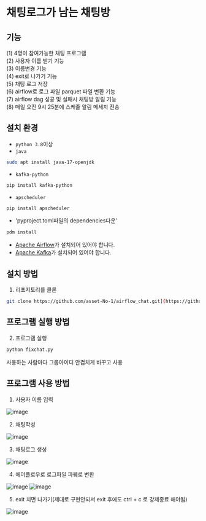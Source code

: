 # 채팅로그가 남는 채팅방 


## 기능 
(1) 4명이 참여가능한 채팅 프로그램\
(2) 사용자 이름 받기 기능 \
(3) 이름변경 기능\
(4) exit로 나가기 기능 \
(5) 채팅 로그 저장\
(6) airflow로 로그 파일 parquet 파일 변환 기능 \
(7) airflow dag 성공 및 실패시 채팅방 알림 기능 \
(8) 매일 오전 9시 25분에 스케줄 알림 메세지 전송
  

## 설치 환경 
- `python 3.8`이상
- `java`
```bash
sudo apt install java-17-openjdk
```
- `kafka-python`
```bash
pip install kafka-python
```
- `apscheduler`
```bash
pip install apscheduler
```
- 'pyproject.toml파일의 dependencies다운'
```bash
pdm install
```
- [Apache Airflow](https://airflow.apache.org/docs/apache-airflow/stable/start.html)가 설치되어 있어야 합니다.
- [Apache Kafka](https://www.apache.org/dyn/closer.cgi?path=/kafka/3.8.0/kafka_2.13-3.8.0.tgz)가 설치되어 있어야 합니다.


## 설치 방법
1. 리포지토리를 클론
```bash
git clone https://github.com/asset-No-1/airflow_chat.git](https://github.com/1-Stone-3-Birds/SB_Works.git
```

## 프로그램 실행 방법
2. 프로그램 실행
```bash
python fixchat.py
```
사용하는 사람마다 그룹아이디 안겹치게 바꾸고 사용 

## 프로그램 사용 방법 

1. 사용자 이름 입력

![image](https://github.com/user-attachments/assets/9ac8f3ab-2f9d-47c5-ba39-f432406eafd1)

2. 채팅작성

![image](https://github.com/user-attachments/assets/533c29a4-2128-4279-82a4-037c014998d4)

3. 채팅로그 생성

![image](https://github.com/user-attachments/assets/3a9eb166-ac28-4eff-978e-e51febc934b3)

4. 에어플로우로 로그파일 파퀘로 변환

![image](https://github.com/user-attachments/assets/dd20d799-0bea-48dc-bda9-279921f7b10c)
![image](https://github.com/user-attachments/assets/87e05409-13a0-41c3-9dd4-0093bb301c9e)
   
5. exit 치면 나가기(제대로 구현안되서 exit 후에도 ctrl + c 로 강제종료 해야됨)
   
![image](https://github.com/user-attachments/assets/9a5835af-13dc-45f8-968d-d70a51d9859d)



